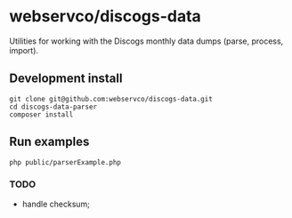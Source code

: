 # webservco/discogs-data
Utilities for working with the Discogs monthly data dumps (parse, process, import).

## Development install
```
git clone git@github.com:webservco/discogs-data.git
cd discogs-data-parser
composer install
```

## Run examples
```
php public/parserExample.php
```

### TODO
- handle checksum;

